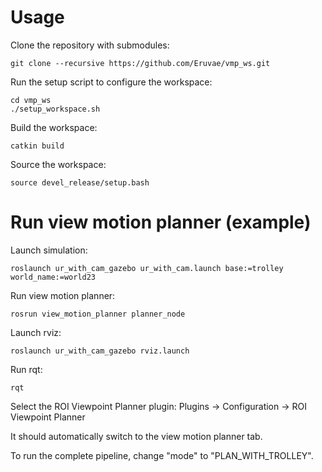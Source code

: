 # Usage

Clone the repository with submodules:
```
git clone --recursive https://github.com/Eruvae/vmp_ws.git
```

Run the setup script to configure the workspace:
```
cd vmp_ws
./setup_workspace.sh
```

Build the workspace:
```
catkin build
```

Source the workspace:
```
source devel_release/setup.bash
```

# Run view motion planner (example)

Launch simulation:
```
roslaunch ur_with_cam_gazebo ur_with_cam.launch base:=trolley world_name:=world23
```

Run view motion planner:
```
rosrun view_motion_planner planner_node
```

Launch rviz:
```
roslaunch ur_with_cam_gazebo rviz.launch
```

Run rqt:
```
rqt
```

Select the ROI Viewpoint Planner plugin: Plugins -> Configuration -> ROI Viewpoint Planner

It should automatically switch to the view motion planner tab.

To run the complete pipeline, change "mode" to "PLAN_WITH_TROLLEY".